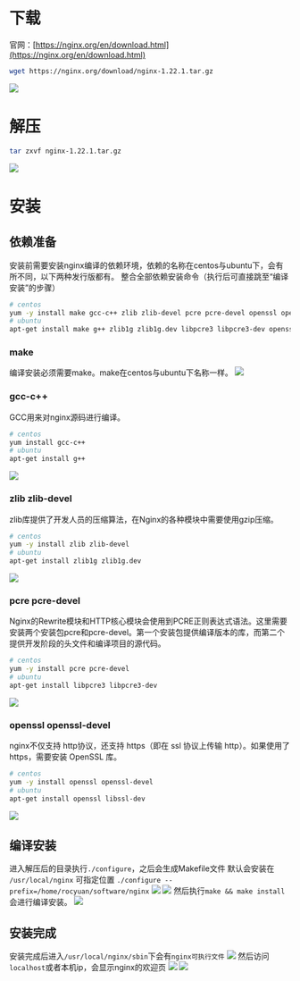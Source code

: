 # 下载
官网：[https://nginx.org/en/download.html](https://nginx.org/en/download.html)
```bash
wget https://nginx.org/download/nginx-1.22.1.tar.gz
```
![](assets/【nginx】linux(centos&ubuntu)安装nginx/1.png)
# 解压
```bash
tar zxvf nginx-1.22.1.tar.gz
```
![](assets/【nginx】linux(centos&ubuntu)安装nginx/2.png)
# 安装
## 依赖准备
安装前需要安装nginx编译的依赖环境，依赖的名称在centos与ubuntu下，会有所不同，以下两种发行版都有。
整合全部依赖安装命令（执行后可直接跳至“编译安装”的步骤）
```bash
# centos
yum -y install make gcc-c++ zlib zlib-devel pcre pcre-devel openssl openssl-devel
# ubuntu
apt-get install make g++ zlib1g zlib1g.dev libpcre3 libpcre3-dev openssl libssl-dev
```
### make
编译安装必须需要make。make在centos与ubuntu下名称一样。
![](assets/【nginx】linux(centos&ubuntu)安装nginx/3.png)
### gcc-c++
GCC用来对nginx源码进行编译。
```bash
# centos
yum install gcc-c++
# ubuntu
apt-get install g++
```
![](assets/【nginx】linux(centos&ubuntu)安装nginx/4.png)
### zlib zlib-devel
zlib库提供了开发人员的压缩算法，在Nginx的各种模块中需要使用gzip压缩。
```bash
# centos
yum -y install zlib zlib-devel
# ubuntu
apt-get install zlib1g zlib1g.dev
```
![](assets/【nginx】linux(centos&ubuntu)安装nginx/5.png)
### pcre pcre-devel
Nginx的Rewrite模块和HTTP核心模块会使用到PCRE正则表达式语法。这里需要安装两个安装包pcre和pcre-devel。第一个安装包提供编译版本的库，而第二个提供开发阶段的头文件和编译项目的源代码。
```bash
# centos
yum -y install pcre pcre-devel
# ubuntu
apt-get install libpcre3 libpcre3-dev
```
![](assets/【nginx】linux(centos&ubuntu)安装nginx/6.png)
### openssl openssl-devel
nginx不仅支持 http协议，还支持 https（即在 ssl 协议上传输 http）。如果使用了 https，需要安装 OpenSSL 库。
```bash
# centos
yum -y install openssl openssl-devel
# ubuntu
apt-get install openssl libssl-dev
```
![](assets/【nginx】linux(centos&ubuntu)安装nginx/7.png)
## 编译安装
进入解压后的目录执行`./configure`，之后会生成Makefile文件
默认会安装在 `/usr/local/nginx` 可指定位置 `./configure --prefix=/home/rocyuan/software/nginx`
![](assets/【nginx】linux(centos&ubuntu)安装nginx/8.png)
![](assets/【nginx】linux(centos&ubuntu)安装nginx/9.png)
然后执行`make && make install`会进行编译安装。
![](assets/【nginx】linux(centos&ubuntu)安装nginx/10.png)
## 安装完成
安装完成后进入`/usr/local/nginx/sbin`下会有`nginx可执行文件`
![](assets/【nginx】linux(centos&ubuntu)安装nginx/11.png)
然后访问`localhost`或者本机ip，会显示nginx的欢迎页
![](assets/【nginx】linux(centos&ubuntu)安装nginx/12.png)
![](assets/【nginx】linux(centos&ubuntu)安装nginx/13.png)

